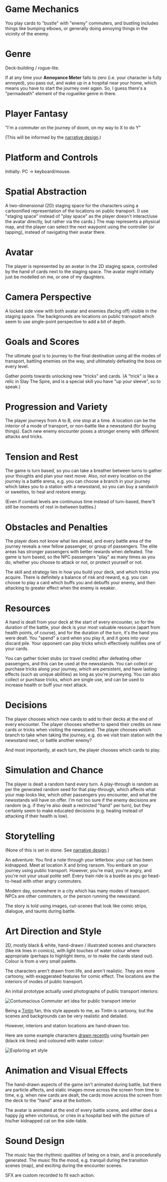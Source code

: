 
# Game Mechanics

You play cards to "bustle" with "enemy" commuters, and bustling includes things like bumping elbows, or generally doing annoying things in the vicinity of the enemy.

# Genre

Deck-building / rogue-lite.

If at any time your **Annoyance Meter** falls to zero (i.e. your character is fully annoyed), you pass out, and wake up in a hospital near your home, which means you have to start the journey over again. So, I guess there's a "permadeath" element of the roguelike genre in there.

# Player Fantasy

"I'm a commuter on the journey of doom, on my way to X to do Y"

(This will be informed by the [narrative design](narrative.md).)

# Platform and Controls

Initially: PC -> keyboard/mouse.

# Spatial Abstraction

A two-dimensional (2D) staging space for the characters using a cartoonified representation of the locations on public transport. (I use "staging space" instead of "play space" as the player doesn't interact/use the avatar directly, but rather via the cards.) The map represents a physical map, and the player can select the next waypoint using the controller (or tapping), instead of navigating their avatar there.

# Avatar

The player is represented by an avatar in the 2D staging space, controlled by the hand of cards next to the staging space. The avatar might initially just be modelled on me, or one of my daughters.

# Camera Perspective

A locked side view with both avatar and enemies (facing off) visible in the staging space. The backgrounds are locations on public transport which seem to use single-point perspective to add a bit of depth.

# Goals and Scores

The ultimate goal is to journey to the final destination using all the modes of transport, battling enemies on the way, and ultimately defeating the boss on every level. 

Gather points towards unlocking new "tricks" and cards. (A "trick" is like a relic in Slay The Spire, and is a special skill you have "up your sleeve", so to speak.)

# Progression and Variety

The player journeys from A to B, one stop at a time. A location can be the interior of a mode of transport, or non-battle like a newsstand (for buying things). Each new enemy encounter poses a stronger enemy with different attacks and tricks.

# Tension and Rest

The game is turn based, so you can take a breather between turns to gather your thoughts and plan your next move. Also, not every location on the journey is a battle arena, e.g. you can choose a branch in your journey which takes you to a station with a newsstand, so you can buy a sandwich or sweeties, to heal and restore energy.

(Even if combat levels are continuous time instead of turn-based, there'll still be moments of rest in-between battles.)

# Obstacles and Penalties

The player does not know what lies ahead, and every battle area of the journey reveals a new fellow passenger, or group of passengers. The elite areas has stronger passengers with better rewards when defeated. The game is turn based, so the NPC passengers "play" as many times as you do, whether you choose to attack or not, or protect yourself or not.

The skill and strategy lies in how you build your deck, and which tricks you acquire. There is definitely a balance of risk and reward, e.g. you can choose to play a card which buffs you and debuffs your enemy, and then attacking to greater effect when the enemy is weaker.

# Resources

A hand is dealt from your deck at the start of every encounter, so for the duration of the battle, your deck is your most valuable resource (apart from health points, of course), and for the duration of the turn, it's the hand you were dealt. You "spend" a card when you play it, and it goes into your discard pile. Your opponent can play tricks which effectively nullifies one of your cards.

You can gather ticket stubs (or travel credits) after defeating other passengers, and this can be used at the newsstands. You can collect or purchase tricks along your journey, which are persistent, and have lasting effects (such as unique abilities) as long as you're journeying. You can also collect or purchase tricks, which are single use, and can be used to increase health or buff your next attack.

# Decisions

The player chooses which new cards to add to their decks at the end of every encounter. The player chooses whether to spend their credits on new cards or tricks when visiting the newsstand. The player chooses which branch to take when taking the journey, e.g. do we visit train station with the newsstand next, or battle another enemy?

And most importantly, at each turn, the player chooses which cards to play.

# Simulation and Chance

The player is dealt a random hand every turn. A play-through is random as per the generated random seed for that play-through, which affects what your map looks like, which other passengers you encounter, and what the newsstands will have on offer. I'm not too sure if the enemy decisions are random (e.g. if they're also dealt a restricted "hand" per turn), but they certainly seem to make educated decisions (e.g. healing instead of attacking if their health is low).

# Storytelling

(None of this is set in stone. See [narrative design](narrative.md).)

An adventure: You find a note through your letterbox: your cat has been kidnapped. Meet at location X and bring ransom. You embark on your journey using public transport. However, you're mad, you're angry, and you're not your usual polite self. Every train ride is a bustle as you go head-to-head with other angry commuters.

Modern day, somewhere in a city which has many modes of transport. NPCs are other commuters, or the person running the newsstand.

The story is told using images, cut-scenes that look like comic strips, dialogue, and taunts during battle.

# Art Direction and Style

2D, mostly black & white, hand-drawn / illustrated scenes and characters (like ink lines in comics), with light touches of water colour where appropriate (perhaps to highlight items, or to make the cards stand out). Colour is from a very small palette.

The characters aren't drawn from life, and aren't realistic. They are more cartoony, with exaggerated features for comic effect. The locations are the interiors of modes of public transport.

An initial prototype actually used photographs of public transport interiors:

![Contumacious Commuter art idea for public transport interior](assets/cc-art-idea.jpg)

Being a [Tintin](https://en.wikipedia.org/wiki/The_Adventures_of_Tintin) fan, this style appeals to me, as Tintin is cartoony, but the scenes and backgrounds can be very realistic and detailed. 

However, interiors and station locations are hand-drawn too.

Here are some example characters [drawn recently](https://twitter.com/opyate/status/1356395395321069569) using fountain pen (black ink lines) and coloured with water colour:

![Exploring art style](assets/art-style.jpg)


# Animation and Visual Effects

The hand-drawn aspects of the game isn't animated during battle, but there are particle affects, and static images move across the screen from time to time, e.g. when new cards are dealt, the cards move across the screen from the deck to the "hand" area at the bottom.

The avatar is animated at the end of every battle scene, and either does a happy jig when victorious, or cries in a hospital bed with the picture of his/her kidnapped cat on the side-table.

# Sound Design

The music has the rhythmic qualities of being on a train, and is procedurally generated. The music fits the mood, e.g. tranquil during the transition scenes (map), and exciting during the encounter scenes.

SFX are custom recorded to fit each action.